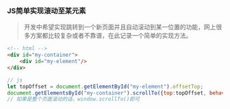 ### JS简单实现滚动至某元素

> 开发中希望实现跳转到一个新页面并且自动滚动到某一位置的功能，网上很多方案都比较复杂或者不靠谱，在此记录一个简单的实现方法。

```html
<!-- html -->
<div id="my-container">
    <div id="my-element"/>    
</div>
```

```js
// js
let topOffset = document.getElementById("my-element").offsetTop;
document.getElementsById("my-container").scrollTo({top:topOffset, behavior:"smooth"});
// 如果是整个页面滚动的话，window.scrollTo()即可
```



